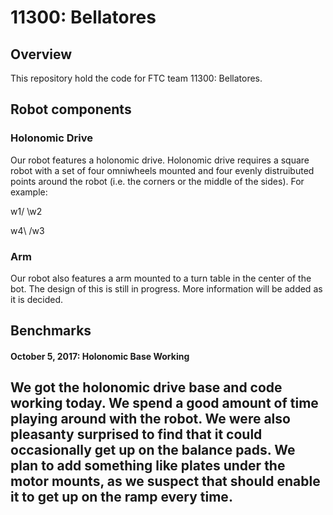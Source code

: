 # 11300: Bellatores 

## Overview
This repository hold the code for FTC team 11300: Bellatores.

## Robot components
### Holonomic Drive
Our robot features a holonomic drive. Holonomic drive requires a square robot
with a set of four omniwheels mounted and four evenly distruibuted points
around the robot (i.e. the corners or the middle of the sides). For example:

 w1/	\w2
 
 w4\	/w3

### Arm
Our robot also features a arm mounted to a turn table in the center of the bot.
The design of this is still in progress. More information will be added as it is
decided.

## Benchmarks
#### October 5, 2017: Holonomic Base Working

We got the holonomic drive base and code working today. We spend a good amount
of time playing around with the robot. We were also pleasanty surprised to find
that it could occasionally get up on the balance pads. We plan to add something
like plates under the motor mounts, as we suspect that should enable it to get
up on the ramp every time.
--------------------------------------------------------------------------------